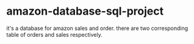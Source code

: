 # amazon-database-sql-project
it's a database for amazon sales and order. there are two corresponding table of orders and sales respectively.
